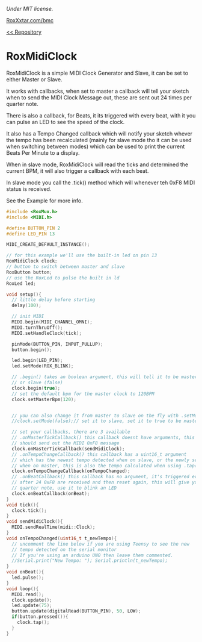 *Under MIT license.*

[RoxXxtar.com/bmc](https://www.roxxxtar.com/bmc)

[<< Repository](../README.md)

# RoxMidiClock

RoxMidiClock is a simple MIDI Clock Generator and Slave, it can be set to either Master or Slave.

It works with callbacks, when set to master a callback will tell your sketch when to send the MIDI Clock Message out, these are sent out 24 times per quarter note.

There is also a callback, for Beats, it its triggered with every beat, with it you can pulse an LED to see the speed of the clock.

It also has a Tempo Changed callback which will notify your sketch whever the tempo has been recalculated (mainly for slave mode tho it can be used when switching between modes) which can be used to print the current Beats Per Minute to a display.

When in slave mode, RoxMidiClock will read the ticks and determined the current BPM, it will also trigger a callback with each beat.

In slave mode you call the .tick() method which will whenever teh 0xF8 MIDI status  is received.

See the Example for more info.

```c++
#include <RoxMux.h>
#include <MIDI.h>

#define BUTTON_PIN 2
#define LED_PIN 13

MIDI_CREATE_DEFAULT_INSTANCE();

// for this example we'll use the built-in led on pin 13
RoxMidiClock clock;
// button to switch between master and slave
RoxButton button;
// use the RoxLed to pulse the built in ld
RoxLed led;

void setup(){
  // little delay before starting
  delay(100);

  // init MIDI
  MIDI.begin(MIDI_CHANNEL_OMNI);
  MIDI.turnThruOff();
  MIDI.setHandleClock(tick);

  pinMode(BUTTON_PIN, INPUT_PULLUP);
  button.begin();

  led.begin(LED_PIN);
  led.setMode(ROX_BLINK);

  // .begin() takes an boolean argument, this will tell it to be master (true)
  // or slave (false)
  clock.begin(true);
  // set the default bpm for the master clock to 120BPM
  clock.setMasterBpm(120);


  // you can also change it from master to slave on the fly with .setMode()
  //clock.setMode(false);// set it to slave, set it to true to be master

  // set your callbacks, there are 3 available
  // .onMasterTickCallback() this callback doesnt have arguments, this callback
  // should send out the MIDI 0xF8 message
  clock.onMasterTickCallback(sendMidiClock);
  // .onTempoChangeCallback() this callback has a uint16_t argument
  // which has the newest tempo detected when on slave, or the newly set tempo
  // when on master, this is also the tempo calculated when using .tap()
  clock.onTempoChangeCallback(onTempoChanged);
  // .onBeatCallback() this callback has no argument, it's triggered every
  // after 24 0xF8 are received and then reset again, this will give you the
  // quarter note, use it to blink an LED
  clock.onBeatCallback(onBeat);
}
void tick(){
  clock.tick();
}
void sendMidiClock(){
  MIDI.sendRealTime(midi::Clock);
}
void onTempoChanged(uint16_t t_newTempo){
  // uncomment the line below if you are using Teensy to see the new
  // tempo detected on the serial monitor
  // If you're using an arduino UNO then leave them commented.
  //Serial.print("New Tempo: "); Serial.println(t_newTempo);
}
void onBeat(){
  led.pulse();
}
void loop(){
  MIDI.read();
  clock.update();
  led.update(75);
  button.update(digitalRead(BUTTON_PIN), 50, LOW);
  if(button.pressed()){
    clock.tap();
  }
}
```
